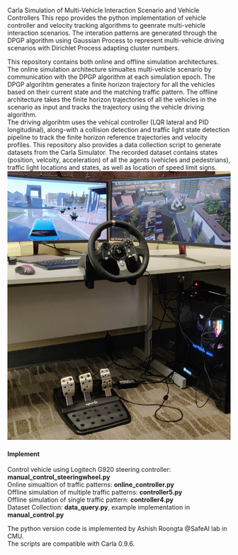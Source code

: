 Carla Simulation of Multi-Vehicle Interaction Scenario and Vehicle Controllers
This repo provides the python implementation of vehicle controller and velocity tracking algorithms to geenrate multi-vehicle interaction scenarios. The interation patterns are generated through the DPGP algorithm using Gaussian Process to represent multi-vehicle driving scenarios with Dirichlet Process adapting cluster numbers.

This repository contains both online and offline simulation architectures. The online simulation architecture simualtes multi-vehicle scenario by communication with the DPGP algorithm at each simulation epoch. The DPGP algorihtm generates a finite horizon trajectory for all the vehicles based on their current state and the matching traffic pattern.
The offline architecture takes the finite horizon trajectories of all the vehicles in the scenario as input and tracks the trajectory using the vehicle driving algorithm.<br>
The driving algorihtm uses the vehical controller (LQR lateral and PID longitudinal), along-with a collision detection and traffic light state detection pipeline to track the finite horizon reference trajectories and velocity profiles.
This repository also provides a data collection script to generate datasets from the Carla Simulator. The recorded dataset contains states (position, velcoity, acceleration) of all the agents (vehicles and pedestrians), traffic light locations and states, as well as location of speed limit signs. 
![Simulator Setup](images/sim_setup.jpg)

#### Implement
Control vehicle using Logitech G920 steering controller: **manual_control_steeringwheel.py** <br>
Online simualtion of traffic patterns: **online_controller.py** <br>
Offline simulation of multiple traffic patterns: **controller5.py** <br>
Offline simulation of single traffic pattern: **controller4.py** <br>
Dataset Collection: **data_query.py**, example implementation in **manual_control.py** <br>

The python version code is implemented by Ashish Roongta @SafeAI lab in CMU. <br>
The scripts are compatible with Carla 0.9.6.

